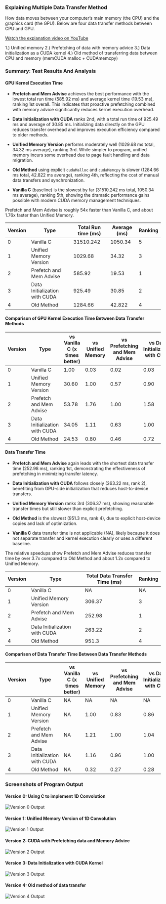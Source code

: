 ### Explaining Multiple Data Transfer Method ###
How data moves between your computer’s main memory (the CPU) and the graphics card (the GPU). Below are four data transfer methods between CPU and GPU.

[Watch the explanation video on YouTube](https://www.youtube.com)

1.) Unified memory
2.) Prefetching of data with memory advice
3.) Data initialization as a CUDA kernel
4.) Old method of transferring data between CPU and memory (memCUDA malloc + CUDAmemcpy)

### Summary: Test Results And Analysis ###
#### GPU Kernel Execution Time ####

- **Prefetch and Mem Advise** achieves the best performance with the lowest total run time (585.92 ms) and average kernel time (19.53 ms), ranking 1st overall. This indicates that proactive prefetching combined with memory advice significantly reduces kernel execution overhead.

- **Data Initialization with CUDA** ranks 2nd, with a total run time of 925.49 ms and average of 30.85 ms. Initializing data directly on the GPU reduces transfer overhead and improves execution efficiency compared to older methods.

- **Unified Memory Version** performs moderately well (1029.68 ms total, 34.32 ms average), ranking 3rd. While simpler to program, unified memory incurs some overhead due to page fault handling and data migration.

- **Old Method** using explicit `cudaMalloc` and `cudaMemcpy` is slower (1284.66 ms total, 42.822 ms average), ranking 4th, reflecting the cost of manual data transfers and synchronization.

- **Vanilla C** (baseline) is the slowest by far (31510.242 ms total, 1050.34 ms average), ranking 5th, showing the dramatic performance gains possible with modern CUDA memory management techniques.

Prefetch and Mem Advise is roughly 54x faster than Vanilla C, and about 1.76x faster than Unified Memory.

| Version | Type                          | Total Run time (ms) | Average (ms) | Ranking |
| ------- | ----------------------------- | ------------------- | ------------ | ------- |
| 0       | Vanilla C                     | 31510.242           | 1050.34      | 5       |
| 1       | Unified Memory Version        | 1029.68             | 34.32        | 3       |
| 2       | Prefetch and Mem Advise       | 585.92              | 19.53        | 1       |
| 3       | Data Initialization with CUDA | 925.49              | 30.85        | 2       |
| 4       | Old Method                    | 1284.66             | 42.822       | 4       |
#### Comparison of GPU Kernel Execution Time Between Data Transfer Methods ####
| Version | Type                         | vs Vanilla C (x times better) | vs Unified Memory | vs Prefetching and Mem Advise | vs Data Initialization with CUDA | vs Old Method |
|---------|------------------------------|-------------------------------|-------------------|------------------------------|----------------------------------|---------------|
| 0       | Vanilla C                    | 1.00                          | 0.03              | 0.02                         | 0.03                             | 0.04          |
| 1       | Unified Memory Version       | 30.60                         | 1.00              | 0.57                         | 0.90                             | 1.25          |
| 2       | Prefetch and Mem Advise      | 53.78                         | 1.76              | 1.00                         | 1.58                             | 2.19          |
| 3       | Data Initialization with CUDA | 34.05                       | 1.11              | 0.63                         | 1.00                             | 1.39          |
| 4       | Old Method                  | 24.53                         | 0.80              | 0.46                         | 0.72                             | 1.00          |

#### Data Transfer Time ####

- **Prefetch and Mem Advise** again leads with the shortest data transfer time (252.98 ms), ranking 1st, demonstrating the effectiveness of prefetching in minimizing transfer latency.

- **Data Initialization with CUDA** follows closely (263.22 ms, rank 2), benefiting from GPU-side initialization that reduces host-to-device transfers.

- **Unified Memory Version** ranks 3rd (306.37 ms), showing reasonable transfer times but still slower than explicit prefetching.

- **Old Method** is the slowest (951.3 ms, rank 4), due to explicit host-device copies and lack of optimization.

- **Vanilla C** data transfer time is not applicable (NA), likely because it does not separate transfer and kernel execution clearly or uses a different baseline.

The relative speedups show Prefetch and Mem Advise reduces transfer time by over 3.7x compared to Old Method and about 1.2x compared to Unified Memory.

| Version | Type                         | Total Data Transfer Time (ms) | Ranking |
|---------|------------------------------|-------------------------------|---------|
| 0       | Vanilla C                    | NA                            | NA      |
| 1       | Unified Memory Version       | 306.37                        | 3       |
| 2       | Prefetch and Mem Advise      | 252.98                        | 1       |
| 3       | Data Initialization with CUDA | 263.22                      | 2       |
| 4       | Old Method                  | 951.3                         | 4       |

#### Comparison of Data Transfer Time Between Data Transfer Methods ####
| Version | Type                         | vs Vanilla C (x times better) | vs Unified Memory | vs Prefetching and Mem Advise | vs Data Initialization with CUDA | vs Old Method |
|---------|------------------------------|-------------------------------|-------------------|------------------------------|----------------------------------|---------------|
| 0       | Vanilla C                    | NA                            | NA                | NA                           | NA                               | NA            |
| 1       | Unified Memory Version       | NA                            | 1.00              | 0.83                         | 0.86                             | 3.11          |
| 2       | Prefetch and Mem Advise      | NA                            | 1.21              | 1.00                         | 1.04                             | 3.76          |
| 3       | Data Initialization with CUDA | NA                          | 1.16              | 0.96                         | 1.00                             | 3.61          |
| 4       | Old Method                  | NA                            | 0.32              | 0.27                         | 0.28                             | 1.00          |

### Screenshots of Program Output ###
#### Version 0: Using C to implement 1D Convolution
![Version 0 Output](images/image_20250603224928.png)

#### Version 1: Unified Memory Version of 1D Convolution
![Version 1 Output](images/image_20250603225021.png)

#### Version 2: CUDA with Prefetching data and Memory Advice
![Version 2 Output](images/image_20250603225100.png)

#### Version 3: Data Initialization with CUDA Kernel
![Version 3 Output](images/image_20250603225124.png)

#### Version 4: Old method of data transfer
![Version 4 Output](images/image_20250603225149.png)
